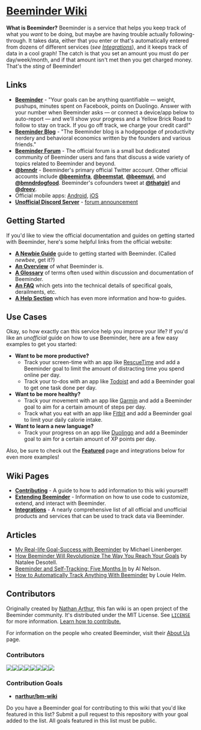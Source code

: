 # [Beeminder Wiki](https://wiki.beeminder.com/)

<script async src="https://cse.google.com/cse.js?cx=47d883c203399aec4"></script>
<div class="gcse-search"></div>

**What is Beeminder?** Beeminder is a service that helps you keep track of what you _want_ to be doing, but maybe are having trouble actually following-through. It takes data, either that you enter or that's automatically entered from dozens of different services (*see [Integrations](integrations.md)*), and it keeps track of data in a cool graph! The catch is that you set an amount you must do per day/week/month, and if that amount isn't met then you get charged money. That's the _sting_ of Beeminder!

## Links

- [**Beeminder**](https://www.beeminder.com/home) - "Your goals can be anything quantifiable — weight, pushups, minutes spent
  on Facebook, points on Duolingo. Answer with your number when Beeminder asks — or connect a device/app below to
  auto-report — and we'll show your progress and a Yellow Brick Road to follow to stay on track. If you go off track, we
  charge your credit card!"
- [**Beeminder Blog**](https://blog.beeminder.com/) - "The Beeminder blog is a hodgepodge of productivity nerdery and
  behavioral economics written by the founders and various friends."
- [**Beeminder Forum**](https://forum.beeminder.com/) - The official forum is a small but dedicated community of Beeminder users and fans that discuss a wide variety of topics related to Beeminder and beyond.
- [**@bmndr**](https://twitter.com/bmndr) - Beeminder's primary official Twitter account. Other official accounts include [**@beeminfra**](https://twitter.com/beeminfra), [**@beemstat**](https://twitter.com/beemstat), [**@beemuvi**](https://twitter.com/beemuvi), and [**@bmndrdogfood**](https://twitter.com/bmndrdogfood). Beeminder's cofounders tweet at [**@thatgirl**](https://twitter.com/thatgirl) and [**@dreev**](https://twitter.com/dreev).
- Official mobile apps: [Android](https://play.google.com/store/apps/details?id=com.beeminder.beeminder&hl=en&gl=US), [iOS](https://apps.apple.com/us/app/beeminder/id551869729)
- [**Unofficial Discord Server**](https://forum.beeminder.com/t/new-beeminder-discord-server/7451) - [forum announcement](https://forum.beeminder.com/t/new-beeminder-discord-server/7451)

## Getting Started

If you'd like to view the official documentation and guides on getting started with Beeminder, here's some helpful links from the official website:

- [**A Newbie Guide**](https://blog.beeminder.com/newbees/) guide to getting started with Beeminder. (Called _newbee_, get it?)
- [**An Overview**](https://www.beeminder.com/overview) of what Beeminder is.
- [**A Glossary**](https://blog.beeminder.com/glossary/) of terms often used within discussion and documentation of Beeminder.
- [**An FAQ**](https://www.beeminder.com/faq) which gets into the technical details of specifical goals, derailments, etc.
- [**A Help Section**](https://help.beeminder.com/) which has even more information and how-to guides.

## Use Cases

Okay, so how exactly can this service help you improve your life? If you'd like an _unofficial_ guide on how to use Beeminder, here are a few easy examples to get you started:

- **Want to be more productive?**
  - Track your screen-time with an app like [RescueTime](https://www.beeminder.com/rescuetime) and add a Beeminder goal to limit the amount of distracting time you spend online per day.
  - Track your to-dos with an app like [Todoist](https://www.beeminder.com/todoist) and add a Beeminder goal to get one task done per day.
- **Want to be more healthy?**
  - Track your movement with an app like [Garmin](https://www.beeminder.com/garmin) and add a Beeminder goal to aim for a certain amount of steps per day.
  - Track what you eat with an app like [Fitbit](https://www.beeminder.com/fitbit) and add a Beeminder goal to limit your daily calorie intake.
- **Want to learn a new language?**
  - Track your progress on an app like [Duolingo](https://www.beeminder.com/duolingo) and add a Beeminder goal to aim for a certain amount of XP points per day.

Also, be sure to check out the [**Featured**](https://www.beeminder.com/featured) page and integrations below for even more examples!

## Wiki Pages

- [**Contributing**](contributing.md) - A guide to how to add information to this wiki yourself!
- [**Extending Beeminder**](extending-beeminder.md) - Information on how to use code to customize, extend, and interact with Beeminder.
- [**Integrations**](integrations.md) - A nearly comprehensive list of all official and unofficial products and services that can be used to track data via Beeminder.

## Articles

- [My Real-life Goal-Success with Beeminder](https://www.michaellinenberger.com/blog/my-real-life-goal-success-with-beeminder/) by Michael Linenberger.
- [How Beeminder Will Revolutionize The Way You Reach Your Goals](https://gentwenty.com/beeminder-review/) by Natalee Desotell.
- [Beeminder and Self-Tracking: Five Months In](https://themusegarden.wordpress.com/2013/05/18/beeminder-and-self-tracking-five-months-in/) by Al Nelson.
- [How to Automatically Track Anything With Beeminder](https://www.rationality.org/resources/updates/2014/how-to-automatically-track-anything-with-beeminder) by Louie Helm.

## Contributors

Originally created by [Nathan Arthur](https://github.com/narthur), this fan wiki is an open project of the Beeminder community. It's distributed under the MIT License. See [`LICENSE`](LICENSE) for more information. [Learn how to contribute.](contributing.md)

For information on the people who created Beeminder, visit their [About Us](https://www.beeminder.com/aboutus) page.

### Contributors

[![](https://sourcerer.io/fame/narthur/narthur/beeminder-wiki/images/0)](https://sourcerer.io/fame/narthur/narthur/beeminder-wiki/links/0)[![](https://sourcerer.io/fame/narthur/narthur/beeminder-wiki/images/1)](https://sourcerer.io/fame/narthur/narthur/beeminder-wiki/links/1)[![](https://sourcerer.io/fame/narthur/narthur/beeminder-wiki/images/2)](https://sourcerer.io/fame/narthur/narthur/beeminder-wiki/links/2)[![](https://sourcerer.io/fame/narthur/narthur/beeminder-wiki/images/3)](https://sourcerer.io/fame/narthur/narthur/beeminder-wiki/links/3)[![](https://sourcerer.io/fame/narthur/narthur/beeminder-wiki/images/4)](https://sourcerer.io/fame/narthur/narthur/beeminder-wiki/links/4)[![](https://sourcerer.io/fame/narthur/narthur/beeminder-wiki/images/5)](https://sourcerer.io/fame/narthur/narthur/beeminder-wiki/links/5)[![](https://sourcerer.io/fame/narthur/narthur/beeminder-wiki/images/6)](https://sourcerer.io/fame/narthur/narthur/beeminder-wiki/links/6)[![](https://sourcerer.io/fame/narthur/narthur/beeminder-wiki/images/7)](https://sourcerer.io/fame/narthur/narthur/beeminder-wiki/links/7)

### Contribution Goals

- [**narthur/bm-wiki**](https://www.beeminder.com/narthur/bm-wiki)

Do you have a Beeminder goal for contributing to this wiki that you'd like featured in this list? Submit a pull request to this repository with your goal added to the list. All goals featured in this list must be public.
